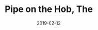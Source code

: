 ---
title: Pipe on the Hob, The
titleID: pipe-on-the-hob-the-obrien.md
key: DMix
rhythm: jig
date: 2019-02-12
location: Other
tags: obrien
regtuneoftheweek:
slowtuneoftheweek:
mp3_file:
mp3_source:
mp3_licence:
mp3_url:
alt_mp3_url:
source: Wellington
abc_source: Wellington Tunebook Collection
abc_url: /tunebooks/other/obrien.pdf
abc: |
    X:8
    T:Pipe on the Hob, The
    C:Trad, arr. Paddy O'Brien
    R:jig
    I:speed 350
    M:6/8
    K:DMix
    B1/2c1/2|d^cd ~A2G|~F2D DFD|EDE cGE|~E2D DFA|
    dcB ~c2A|BAG ~A2G|EDD cGE |~E2D D2 :|
    d1/2e1/2|~f2d d^cd|~f2d d^cd|edB ~c2d|e^de age|1 ~f2d d^cd|
    ~f2d d^cd|e^de age|~e2d d2:|2 fef gfg |
    afa ~g2e|fed eag|~e2d d2||
    

---